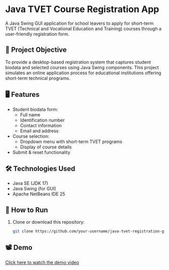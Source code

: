 # Java TVET Course Registration App

A Java Swing GUI application for school leavers to apply for short-term TVET (Technical and Vocational Education and Training) courses through a user-friendly registration form.

## 🎯 Project Objective

To provide a desktop-based registration system that captures student biodata and selected courses using Java Swing components. This project simulates an online application process for educational institutions offering short-term technical programs.

## 🖥 Features

- Student biodata form:
  - Full name
  - Identification number
  - Contact information
  - Email and address
- Course selection:
  - Dropdown menu with short-term TVET programs
  - Display of course details
- Submit & reset functionality

## 🛠 Technologies Used

- Java SE (JDK 17)
- Java Swing (for GUI)
- Apache NetBeans IDE 25

## 🚀 How to Run

1. Clone or download this repository:
   ```bash
   git clone https://github.com/your-username/java-tvet-registration-gui.git

## 📽 Demo

[Click here to watch the demo video](demo/Java_Final_Project_Demo_Video_Github.mp4)

